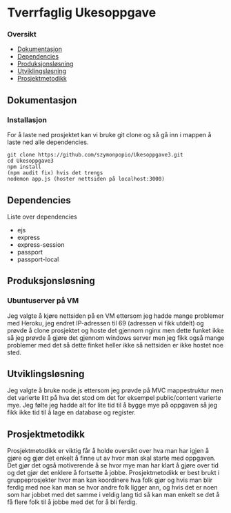 # Tverrfaglig Ukesoppgave
### Oversikt
* [Dokumentasjon](#dokumentasjon)
* [Dependencies](#dependencies)
* [Produksjonsløsning](#produksjonsløsning)
* [Utviklingsløsning](#utviklingsløsning)
* [Prosjektmetodikk](#prosjektmetodikk)

## Dokumentasjon
### Installasjon
For å laste ned prosjektet kan vi bruke git clone og så gå inn i mappen å laste ned alle dependencies.
```
git clone https://github.com/szymonpopio/Ukesoppgave3.git
cd Ukesoppgave3
npm install
(npm audit fix) hvis det trengs
nodemon app.js (hoster nettsiden på localhost:3000)
```

## Dependencies
Liste over dependencies

* ejs
* express
* express-session
* passport
* passport-local

## Produksjonsløsning
### Ubuntuserver på VM
Jeg valgte å kjøre nettsiden på en VM ettersom jeg hadde mange problemer med Heroku, jeg endret IP-adressen til 69 (adressen vi fikk utdelt) og prøvde å clone prosjektet og hoste det gjennom nginx men dette funket ikke så jeg prøvde å gjøre det gjennom windows server men jeg fikk også mange problemer med det så dette finket heller ikke så nettsiden er ikke hostet noe sted.
	
## Utviklingsløsning
Jeg valgte å bruke node.js ettersom jeg prøvde på MVC mappestruktur men det varierte litt på hva det stod om det for eksempel public/content varierte mye. Jeg følte jeg hadde alt for lite tid til å bygge mye på oppgaven så jeg fikk ikke tid til å lage en database og register.

## Prosjektmetodikk
Prosjektmetodikk er viktig får å holde oversikt over hva man har igjen å gjøre og gjør det enkelt å finne ut av hvor man skal starte med oppgaven. Det gjør det også motiverende å se hvor mye man har klart å gjøre over tid og det gjør det enklere å fortsette å jobbe. Prosjektmetodikk er best brukt i gruppeprosjekter hvor man kan koordinere hva folk gjør og hvis man blir ferdig med noe kan man se hvor andre folk ligger ann, og hvis det er noen som har jobbet med det samme i veldig lang tid så kan man enkelt se det å få flere folk til å jobbe med det for å bli ferdig.
